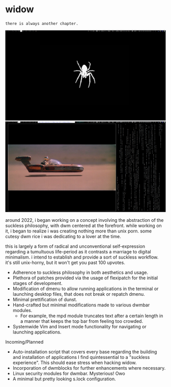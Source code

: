 # widow

```
there is always another chapter. 
```
![widow](https://github.com/seraphgrid/widow/blob/main/widow.png)
![widow1](https://github.com/seraphgrid/widow/blob/main/widow1.png)

around 2022, i began working on a concept involving the abstraction of the suckless philosophy, with dwm centered at the forefront. while working on it, i began to realize i was creating nothing more than unix porn. some cutesy dwm rice i was dedicating to a lover at the time.

this is largely a form of radical and unconventional self-expression regarding a tumultuous life-period as it contrasts a marriage to digital minimalism. i intend to establish and provide a sort of suckless workflow. it's still unix-horny, but it won't get you past 100 upvotes.

* Adherence to suckless philosophy in both aesthetics and usage.
* Plethora of patches provided via the usage of flexipatch for the initial stages of development.
* Modification of dmenu to allow running applications in the terminal or launching desktop files, that does not break or repatch dmenu.
* Minimal prettification of dunst. 
* Hand-crafted but minimal modifications made to various dwmbar modules.
  * For example, the mpd module truncates text after a certain length in a manner that keeps the top bar from feeling too crowded.  
* Systemwide Vim and Insert mode functionality for navigating or launching applications.


Incoming/Planned

* Auto-installation script that covers every base regarding the building and installation of applications I find quintessential to a "suckless experience". This should ease stress when hacking widow.
* Incorporation of dwmblocks for further enhancements where necessary.
* Linux security modules for dwmbar. Mysterious! Owo
* A minimal but pretty looking s.lock configuration.

